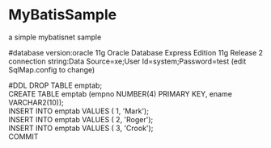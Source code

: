 # MyBatisSample
a simple mybatisnet sample

#database
version:oracle 11g Oracle Database Express Edition 11g Release 2  
connection string:Data Source=xe;User Id=system;Password=test (edit SqlMap.config to change)  

#DDL
DROP TABLE emptab;   
CREATE TABLE emptab (empno NUMBER(4) PRIMARY KEY, ename VARCHAR2(10));  
INSERT INTO emptab VALUES ( 1, 'Mark');  
INSERT INTO emptab VALUES ( 2, 'Roger');  
INSERT INTO emptab VALUES ( 3, 'Crook');  
COMMIT

